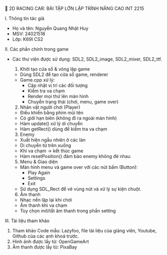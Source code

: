 🚗 2D RACING CAR: BÀI TẬP LỚN LẬP TRÌNH NÂNG CAO INT 2215

I.   Thông tin tác giả
  - Họ và tên: Nguyễn Quang Nhật Huy
  - MSV: 24021518
  - Lớp: K69I CS2

II. Các phần chính trong game
* Các thư viện được sử dụng: SDL2, SDL2_image, SDL2_mixer, SDL2_ttf.
  1. Khởi tạo cửa sổ & vòng lặp game
    - Dùng SDL2 để tạo cửa sổ game, renderer
    - Game.cpp xử lý:
      + Cập nhật vị trí các đối tượng
      + Kiểm tra va chạm
      + Render mọi thứ lên màn hình
      + Chuyển trạng thái (chơi, menu, game over)

  2. Nhân vật người chơi (Player)
    - Điều khiển bằng phím mũi tên
    - Có giới hạn biên (không đi ra ngoài màn hình)
    - Hàm update() xử lý di chuyển
    - Hàm getRect() dùng để kiểm tra va chạm

  3. Enemy
    - Xuất hiện ngẫu nhiên ở các làn
    - Di chuyển từ trên xuống
    - Khi va chạm → kết thúc game
    - Hàm resetPosition() đảm bảo enemy không đè nhau

  5. Menu & Giao diện
    - Màn hình menu và game over với các nút bấm (Button):
      + Play Again
      + Settings
      + Exit
    - Sử dụng SDL_Rect để vẽ vùng nút và xử lý sự kiện chuột.

  6. Âm thanh
    - Nhạc nền lặp lại khi chơi
    - Âm thanh khi va chạm
    - Tùy chọn mở/tắt âm thanh trong phần setting

III. Tài liệu tham khảo
  1. Tham khảo Code mẫu: Lazyfoo, file tài liệu của giảng viên, Youtube, Github của các anh khoá trước.
  2. Hình ảnh được lấy từ: OpenGameArt
  3. Âm thanh được lấy từ: PixaBay
